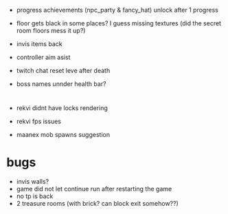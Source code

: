 * progress achievements (npc_party & fancy_hat) unlock after 1 progress

* floor gets black in some places? I guess missing textures (did the secret room floors mess it up?)
* invis items back

* controller aim asist
* twitch chat reset leve after death
* boss names unnder health bar?

#

* rekvi didnt have locks rendering
* rekvi fps issues

* maanex mob spawns suggestion

# bugs
* invis walls?
* game did not let continue run after restarting the game
* no tp is back
* 2 treasure rooms (with brick? can block exit somehow??)
